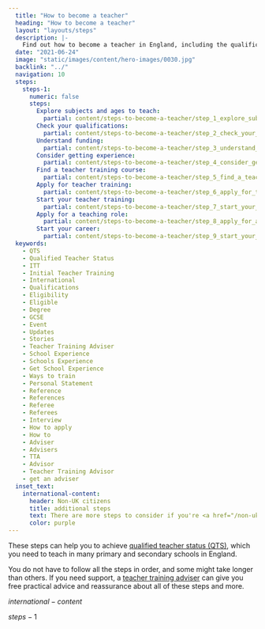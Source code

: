 ```yaml
---
  title: "How to become a teacher"
  heading: "How to become a teacher"
  layout: "layouts/steps"
  description: |-
    Find out how to become a teacher in England, including the qualifications you need, how to fund your training and where to find school experience.
  date: "2021-06-24"
  image: "static/images/content/hero-images/0030.jpg"
  backlink: "../"
  navigation: 10
  steps:
    steps-1:
      numeric: false
      steps: 
        Explore subjects and ages to teach:
          partial: content/steps-to-become-a-teacher/step_1_explore_subjects_and_age_groups
        Check your qualifications:
          partial: content/steps-to-become-a-teacher/step_2_check_your_qualifications
        Understand funding:
          partial: content/steps-to-become-a-teacher/step_3_understand_funding
        Consider getting experience:
          partial: content/steps-to-become-a-teacher/step_4_consider_getting_experience
        Find a teacher training course:
          partial: content/steps-to-become-a-teacher/step_5_find_a_teacher_training_course
        Apply for teacher training:
          partial: content/steps-to-become-a-teacher/step_6_apply_for_teacher_training
        Start your teacher training:
          partial: content/steps-to-become-a-teacher/step_7_start_your_teacher_training
        Apply for a teaching role:
          partial: content/steps-to-become-a-teacher/step_8_apply_for_a_teaching_role
        Start your career:
          partial: content/steps-to-become-a-teacher/step_9_start_your_career
  keywords:
    - QTS
    - Qualified Teacher Status
    - ITT
    - Initial Teacher Training
    - International
    - Qualifications
    - Eligibility
    - Eligible
    - Degree
    - GCSE
    - Event
    - Updates
    - Stories
    - Teacher Training Adviser
    - School Experience
    - Schools Experience
    - Get School Experience
    - Ways to train
    - Personal Statement
    - Reference
    - References
    - Referee
    - Referees
    - Interview
    - How to apply
    - How to
    - Adviser
    - Advisers
    - TTA
    - Advisor
    - Teacher Training Advisor
    - get an adviser
  inset_text:
    international-content:
      header: Non-UK citizens
      title: additional steps
      text: There are more steps to consider if you're <a href="/non-uk-teachers">a non-UK citizen</a>.
      color: purple
---
```


These steps can help you to achieve [qualified teacher status (QTS)](/train-to-be-a-teacher/what-is-qts), which you need to teach in many primary and secondary schools in England.

You do not have to follow all the steps in order, and some might take longer than others. If you need support, a [teacher training adviser](/teacher-training-advisers) can give you free practical advice and reassurance about all of these steps and more.

$international-content$

$steps-1$
